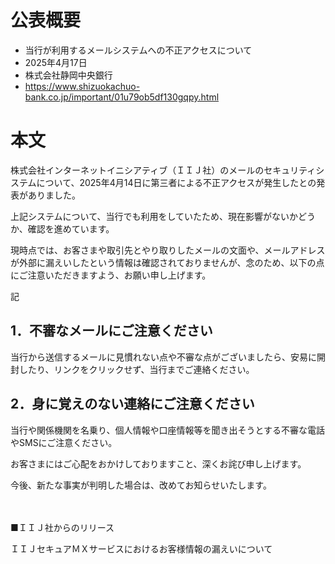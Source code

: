 # 公表概要
- 当行が利用するメールシステムへの不正アクセスについて
- 2025年4月17日
- 株式会社静岡中央銀行
- https://www.shizuokachuo-bank.co.jp/important/01u79ob5df130gqpy.html

# 本文
株式会社インターネットイニシアティブ（ＩＩＪ社）のメールのセキュリティシステムについて、2025年4月14日に第三者による不正アクセスが発生したとの発表がありました。

上記システムについて、当行でも利用をしていたため、現在影響がないかどうか、確認を進めています。

現時点では、お客さまや取引先とやり取りしたメールの文面や、メールアドレスが外部に漏えいしたという情報は確認されておりませんが、念のため、以下の点にご注意いただきますよう、お願い申し上げます。

記

## 1．不審なメールにご注意ください
当行から送信するメールに見慣れない点や不審な点がございましたら、安易に開封したり、リンクをクリックせず、当行までご連絡ください。

## 2．身に覚えのない連絡にご注意ください
当行や関係機関を名乗り、個人情報や口座情報等を聞き出そうとする不審な電話やSMSにご注意ください。

お客さまにはご心配をおかけしておりますこと、深くお詫び申し上げます。

今後、新たな事実が判明した場合は、改めてお知らせいたします。

　

■ＩＩＪ社からのリリース

ＩＩＪセキュアＭＸサービスにおけるお客様情報の漏えいについて
